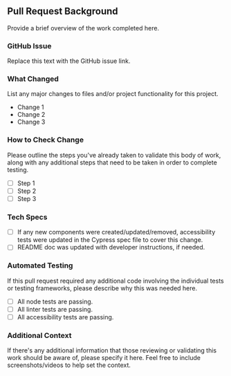 ## Pull Request Background
Provide a brief overview of the work completed here.

### GitHub Issue
Replace this text with the GitHub issue link.

### What Changed
List any major changes to files and/or project functionality for this project.
- Change 1
- Change 2
- Change 3

### How to Check Change
Please outline the steps you've already taken to validate this body of work, along with any additional steps that need to be taken in order to complete testing.
- [ ] Step 1
- [ ] Step 2
- [ ] Step 3

### Tech Specs
- [ ] If any new components were created/updated/removed, accessibility tests were updated in the Cypress spec file to cover this change.
- [ ] README doc was updated with developer instructions, if needed.

### Automated Testing
If this pull request required any additional code involving the individual tests or testing frameworks, please describe why this was needed here.

- [ ] All node tests are passing.
- [ ] All linter tests are passing.
- [ ] All accessibility tests are passing.

### Additional Context
If there's any additional information that those reviewing or validating this work should be aware of, please specify it here. Feel free to include screenshots/videos to help set the context.
